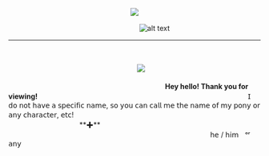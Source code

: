 <p align="center">
  <img src="https://media.discordapp.net/attachments/1062106972398309499/1296792484776513568/Untitled152_20241018121015.png?ex=6713939d&is=6712421d&hm=8ea5945dedb3a93a350be66d7bc98e8271fdf8aae22048ab5994bd6d71bbc8e0&=&format=webp&quality=lossless&width=614&height=614" />
</p>

ㅤㅤㅤㅤㅤㅤㅤ ㅤㅤㅤㅤㅤㅤㅤㅤㅤㅤㅤㅤㅤ![alt text](https://komarev.com/ghpvc/?username=your-github-username&color=orange&label=Personal+Viewers+!+Your+Count+Number+:)
_________________

ㅤ<p align="center">
  ㅤㅤ<img src="https://i.pinimg.com/originals/cf/0c/0b/cf0c0b4a5959612f02ebc4bd02798ca1.gif" />
</p>

ㅤㅤㅤㅤㅤㅤㅤ ㅤㅤㅤㅤㅤㅤㅤㅤㅤㅤㅤㅤㅤㅤㅤㅤㅤ**Hey hello! Thank you for viewing!**
ㅤㅤㅤㅤㅤㅤㅤ ㅤㅤㅤㅤㅤㅤㅤㅤㅤㅤㅤㅤㅤㅤㅤㅤㅤㅤㅤㅤㅤㅤㅤㅤㅤ𝖨 𝖽𝗈 𝗇𝗈𝗍 𝗁𝖺𝗏𝖾 𝖺 𝗌𝗉𝖾𝖼𝗂𝖿𝗂𝖼 𝗇𝖺𝗆𝖾, 𝗌𝗈 𝗒𝗈𝗎 𝖼𝖺𝗇 𝖼𝖺𝗅𝗅 𝗆𝖾
𝗍𝗁𝖾 𝗇𝖺𝗆𝖾 𝗈𝖿 𝗆𝗒 𝗉𝗈𝗇𝗒 𝗈𝗋 𝖺𝗇𝗒 𝖼𝗁𝖺𝗋𝖺𝖼𝗍𝖾𝗋, 𝖾𝗍𝖼!
ㅤㅤㅤㅤㅤㅤㅤ ㅤㅤㅤㅤㅤㅤㅤㅤㅤㅤㅤㅤㅤㅤㅤㅤㅤㅤㅤ ㅤㅤㅤㅤㅤㅤㅤㅤㅤㅤㅤㅤㅤ**✚**
ㅤㅤㅤㅤㅤㅤㅤ ㅤㅤㅤㅤㅤㅤㅤㅤㅤㅤㅤㅤㅤㅤㅤㅤㅤㅤㅤ ㅤㅤㅤㅤㅤㅤㅤㅤㅤㅤㅤㅤㅤㅤㅤㅤㅤㅤㅤㅤㅤㅤㅤㅤㅤㅤㅤㅤㅤ𝗁𝖾 / 𝗁𝗂𝗆ㅤᵒʳㅤ𝖺𝗇𝗒
